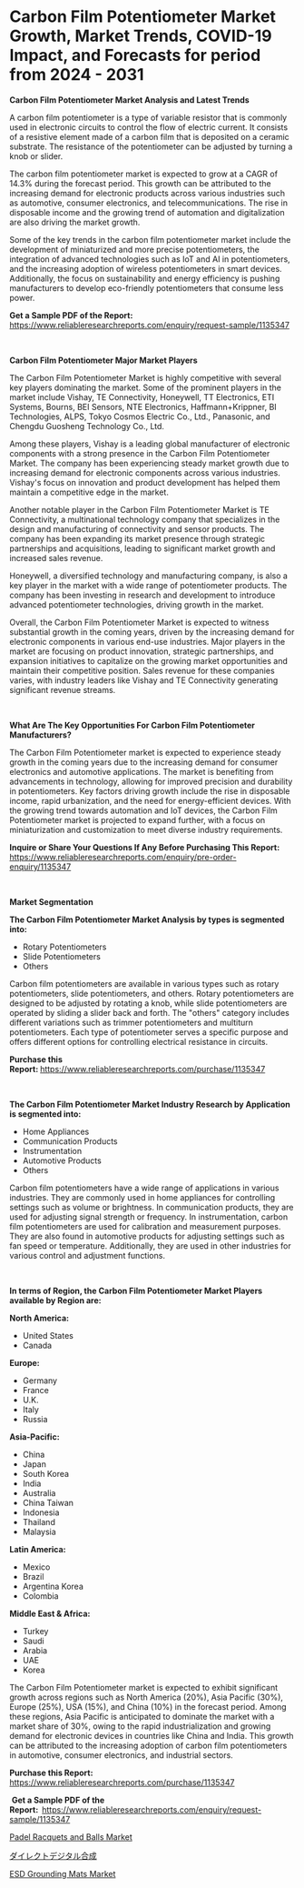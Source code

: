 <p><h1>Carbon Film Potentiometer Market Growth, Market Trends, COVID-19 Impact, and Forecasts for period from 2024 - 2031</h1></p><p><strong>Carbon Film Potentiometer Market Analysis and Latest Trends</strong></p>
<p><p>A carbon film potentiometer is a type of variable resistor that is commonly used in electronic circuits to control the flow of electric current. It consists of a resistive element made of a carbon film that is deposited on a ceramic substrate. The resistance of the potentiometer can be adjusted by turning a knob or slider.</p><p>The carbon film potentiometer market is expected to grow at a CAGR of 14.3% during the forecast period. This growth can be attributed to the increasing demand for electronic products across various industries such as automotive, consumer electronics, and telecommunications. The rise in disposable income and the growing trend of automation and digitalization are also driving the market growth.</p><p>Some of the key trends in the carbon film potentiometer market include the development of miniaturized and more precise potentiometers, the integration of advanced technologies such as IoT and AI in potentiometers, and the increasing adoption of wireless potentiometers in smart devices. Additionally, the focus on sustainability and energy efficiency is pushing manufacturers to develop eco-friendly potentiometers that consume less power.</p></p>
<p><strong>Get a Sample PDF of the Report:&nbsp;</strong> <a href="https://www.reliableresearchreports.com/enquiry/request-sample/1135347">https://www.reliableresearchreports.com/enquiry/request-sample/1135347</a></p>
<p>&nbsp;</p>
<p><strong>Carbon Film Potentiometer Major Market Players</strong></p>
<p><p>The Carbon Film Potentiometer Market is highly competitive with several key players dominating the market. Some of the prominent players in the market include Vishay, TE Connectivity, Honeywell, TT Electronics, ETI Systems, Bourns, BEI Sensors, NTE Electronics, Haffmann+Krippner, BI Technologies, ALPS, Tokyo Cosmos Electric Co., Ltd., Panasonic, and Chengdu Guosheng Technology Co., Ltd.</p><p>Among these players, Vishay is a leading global manufacturer of electronic components with a strong presence in the Carbon Film Potentiometer Market. The company has been experiencing steady market growth due to increasing demand for electronic components across various industries. Vishay's focus on innovation and product development has helped them maintain a competitive edge in the market.</p><p>Another notable player in the Carbon Film Potentiometer Market is TE Connectivity, a multinational technology company that specializes in the design and manufacturing of connectivity and sensor products. The company has been expanding its market presence through strategic partnerships and acquisitions, leading to significant market growth and increased sales revenue.</p><p>Honeywell, a diversified technology and manufacturing company, is also a key player in the market with a wide range of potentiometer products. The company has been investing in research and development to introduce advanced potentiometer technologies, driving growth in the market.</p><p>Overall, the Carbon Film Potentiometer Market is expected to witness substantial growth in the coming years, driven by the increasing demand for electronic components in various end-use industries. Major players in the market are focusing on product innovation, strategic partnerships, and expansion initiatives to capitalize on the growing market opportunities and maintain their competitive position. Sales revenue for these companies varies, with industry leaders like Vishay and TE Connectivity generating significant revenue streams.</p></p>
<p>&nbsp;</p>
<p><strong>What Are The Key Opportunities For Carbon Film Potentiometer Manufacturers?</strong></p>
<p><p>The Carbon Film Potentiometer market is expected to experience steady growth in the coming years due to the increasing demand for consumer electronics and automotive applications. The market is benefiting from advancements in technology, allowing for improved precision and durability in potentiometers. Key factors driving growth include the rise in disposable income, rapid urbanization, and the need for energy-efficient devices. With the growing trend towards automation and IoT devices, the Carbon Film Potentiometer market is projected to expand further, with a focus on miniaturization and customization to meet diverse industry requirements.</p></p>
<p><strong>Inquire or Share Your Questions If Any Before Purchasing This Report:</strong> <a href="https://www.reliableresearchreports.com/enquiry/pre-order-enquiry/1135347">https://www.reliableresearchreports.com/enquiry/pre-order-enquiry/1135347</a></p>
<p>&nbsp;</p>
<p><strong>Market Segmentation</strong></p>
<p><strong>The Carbon Film Potentiometer Market Analysis by types is segmented into:</strong></p>
<p><ul><li>Rotary Potentiometers</li><li>Slide Potentiometers</li><li>Others</li></ul></p>
<p><p>Carbon film potentiometers are available in various types such as rotary potentiometers, slide potentiometers, and others. Rotary potentiometers are designed to be adjusted by rotating a knob, while slide potentiometers are operated by sliding a slider back and forth. The "others" category includes different variations such as trimmer potentiometers and multiturn potentiometers. Each type of potentiometer serves a specific purpose and offers different options for controlling electrical resistance in circuits.</p></p>
<p><strong>Purchase this Report:&nbsp;</strong><a href="https://www.reliableresearchreports.com/purchase/1135347">https://www.reliableresearchreports.com/purchase/1135347</a></p>
<p>&nbsp;</p>
<p><strong>The Carbon Film Potentiometer Market Industry Research by Application is segmented into:</strong></p>
<p><ul><li>Home Appliances</li><li>Communication Products</li><li>Instrumentation</li><li>Automotive Products</li><li>Others</li></ul></p>
<p><p>Carbon film potentiometers have a wide range of applications in various industries. They are commonly used in home appliances for controlling settings such as volume or brightness. In communication products, they are used for adjusting signal strength or frequency. In instrumentation, carbon film potentiometers are used for calibration and measurement purposes. They are also found in automotive products for adjusting settings such as fan speed or temperature. Additionally, they are used in other industries for various control and adjustment functions.</p></p>
<p>&nbsp;</p>
<p><strong>In terms of Region, the Carbon Film Potentiometer Market Players available by Region are:</strong></p>
<p>
    <p> <strong> North America: </strong>
        <ul>
            <li>United States</li>
            <li>Canada</li>
        </ul>
        </p> 
    <p> <strong> Europe: </strong>
        <ul>
            <li>Germany</li>
            <li>France</li>
            <li>U.K.</li>
            <li>Italy</li>
            <li>Russia</li>
        </ul>
        </p> 
    <p> <strong> Asia-Pacific: </strong>
        <ul>
            <li>China</li>
            <li>Japan</li>
            <li>South Korea</li>
            <li>India</li>
            <li>Australia</li>
            <li>China Taiwan</li>
            <li>Indonesia</li>
            <li>Thailand</li>
            <li>Malaysia</li>
        </ul>
        </p> 
    <p> <strong> Latin America: </strong>
        <ul>
            <li>Mexico</li>
            <li>Brazil</li>
            <li>Argentina Korea</li>
            <li>Colombia</li>
        </ul>
        </p> 
    <p> <strong> Middle East & Africa: </strong>
        <ul>
            <li>Turkey</li>
            <li>Saudi</li>
            <li>Arabia</li>
            <li>UAE</li>
            <li>Korea</li>
        </ul>
    </p>
    </p>
<p><p>The Carbon Film Potentiometer market is expected to exhibit significant growth across regions such as North America (20%), Asia Pacific (30%), Europe (25%), USA (15%), and China (10%) in the forecast period. Among these regions, Asia Pacific is anticipated to dominate the market with a market share of 30%, owing to the rapid industrialization and growing demand for electronic devices in countries like China and India. This growth can be attributed to the increasing adoption of carbon film potentiometers in automotive, consumer electronics, and industrial sectors.</p></p>
<p><strong>Purchase this Report: </strong><a href="https://www.reliableresearchreports.com/purchase/1135347">https://www.reliableresearchreports.com/purchase/1135347</a></p>
<p>&nbsp;<strong>Get a Sample PDF of the Report:&nbsp;&nbsp;</strong><a href="https://www.reliableresearchreports.com/enquiry/request-sample/1135347">https://www.reliableresearchreports.com/enquiry/request-sample/1135347</a></p>
<p><strong></strong></p>
<p><p><a href="https://github.com/mabutironaldo/Market-Research-Report-List-3/blob/main/padel-racquets-and-balls-market.md">Padel Racquets and Balls Market</a></p><p><a href="https://medium.com/@rusty-marie2024/%E3%83%87%E3%82%B3%E3%83%BC%E3%83%87%E3%82%A3%E3%83%B3%E3%82%B0%E3%83%80%E3%82%A4%E3%83%AC%E3%82%AF%E3%83%88%E3%83%87%E3%82%B8%E3%82%BF%E3%83%AB%E3%82%B7%E3%83%B3%E3%82%BB%E3%82%B5%E3%82%A4%E3%82%B6%E3%83%BC%E5%B8%82%E5%A0%B4%E3%81%AE%E6%8C%87%E6%A8%99-%E5%B8%82%E5%A0%B4%E3%82%B7%E3%82%A7%E3%82%A2-%E3%83%88%E3%83%AC%E3%83%B3%E3%83%89-%E3%81%8A%E3%82%88%E3%81%B3%E6%88%90%E9%95%B7%E3%83%91%E3%82%BF%E3%83%BC%E3%83%B3-0fe38f31057d">ダイレクトデジタル合成</a></p><p><a href="https://github.com/biheemgalvinlouises6hokrh3h/Market-Research-Report-List-1/blob/main/esd-grounding-mats-market.md">ESD Grounding Mats Market</a></p></p>